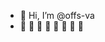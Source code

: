 - 👋 Hi, I’m @offs-va
- 👀 👀 👀 👀 👀 👀 👀 👀

<!---
offs-va/offs-va is a ✨ special ✨ repository because its `README.md` (this file) appears on your GitHub profile.
You can click the Preview link to take a look at your changes.
--->
